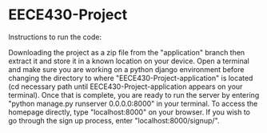 # EECE430-Project

Instructions to run the code:

Downloading the project as a zip file from the "application" branch then extract it and store it in a known location on your device. Open a terminal and make sure you are working on a python django environment before changing the directory to where "EECE430-Project-application" is located (cd necessary path until EECE430-Project-application appears on your terminal). Once that is complete, you are ready to run the server by entering "python manage.py runserver 0.0.0.0:8000" in your terminal. To access the homepage directly, type "localhost:8000" on your browser. If you wish to go through the sign up process, enter "localhost:8000/signup/". 

